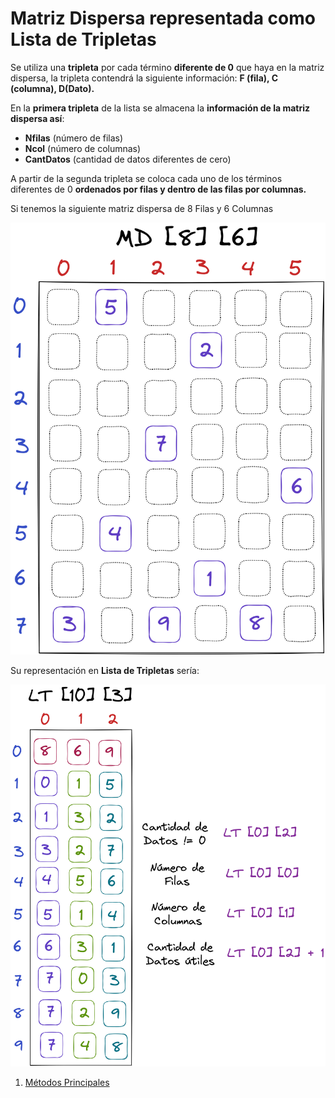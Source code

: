 # Matriz Dispersa representada como Lista de Tripletas

Se utiliza una **tripleta** por cada término **diferente de 0** que haya en la matriz dispersa, la tripleta contendrá la siguiente información: **F (fila), C (columna), D(Dato).**

En la **primera tripleta** de la lista se almacena la **información de la matriz dispersa así**:

- **Nfilas** (número de filas)
- **Ncol** (número de columnas)
- **CantDatos** (cantidad de datos diferentes de cero)

A partir de la segunda tripleta se coloca cada uno de los términos diferentes de 0 **ordenados por filas  y dentro de las filas por columnas.**

Si tenemos la siguiente matriz dispersa de 8 Filas y 6 Columnas

![Ejemplo Matriz Dispersa](../../assets/matrices_dispersas/dispersa_1.png)

Su representación en **Lista de Tripletas** sería:

![Ejemplo Matriz Dispersa](../../assets/matrices_dispersas/dispersa_2.png)

1. [Métodos Principales]()